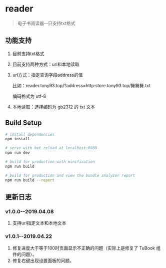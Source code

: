 # reader

> 电子书阅读器--只支持txt格式

## 功能支持

1. 目前支持txt格式

2. 目前支持两种方式：url和本地读取

3. url方式：指定查询字段address的值

    比如：reader.tony93.top/?address=http:store.tony93.top/舞舞舞.txt

    编码格式为 utf-8

4. 本地读取：选择编码为 gb2312 的 txt 文本

## Build Setup

``` bash
# install dependencies
npm install

# serve with hot reload at localhost:8080
npm run dev

# build for production with minification
npm run build

# build for production and view the bundle analyzer report
npm run build --report
```

## 更新日志
### v1.0.0--2019.04.08
1. 支持url指定文本和本地文本

### v1.0.1--2019.04.22
1. 修复进度大于等于100时页面显示不正确的问题（实际上是修复了 TuBook 组件的问题）。
2. 修复右键出现设置面板的问题。
